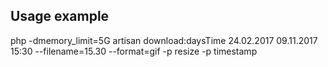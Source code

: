 ## Usage example

php -dmemory_limit=5G artisan download:daysTime 24.02.2017 09.11.2017 15:30 --filename=15.30 --format=gif -p resize -p timestamp
